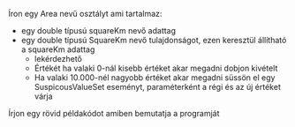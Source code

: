 Íron egy Area nevű osztályt ami tartalmaz:
- egy double típusú squareKm nevő adattag
- egy double típusú SquareKm nevő tulajdonságot, ezen keresztül állítható a squareKm adattag
  - lekérdezhető
  - Értékét ha valaki 0-nál kisebb értéket akar megadni dobjon kivételt
  - Ha valaki 10.000-nél nagyobb értéket akar megadni süssön el egy SuspicousValueSet eseményt, paraméterként a régi és az új értéket várja

Írjon egy rövid példakódot amiben bemutatja a programját
